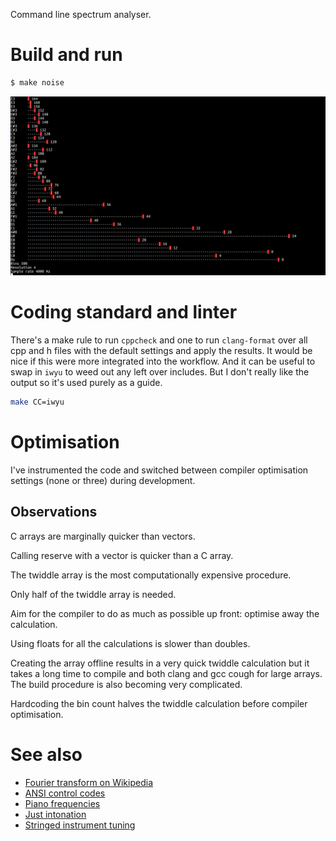 Command line spectrum analyser.

# Build and run
```bash
$ make noise
```

![](spectrum.png)

# Coding standard and linter
There's a make rule to run ```cppcheck``` and one to run ```clang-format```
over all cpp and h files with the default settings and apply the results. It
would be nice if this were more integrated into the workflow. And it can be
useful to swap in ```iwyu``` to weed out any left over includes. But I don't
really like the output so it's used purely as a guide.
```bash
make CC=iwyu
```

# Optimisation
I've instrumented the code and switched between compiler optimisation settings
(none or three) during development.

## Observations
C arrays are marginally quicker than vectors.

Calling reserve with a vector is quicker than a C array.

The twiddle array is the most computationally expensive procedure.

Only half of the twiddle array is needed.

Aim for the compiler to do as much as possible up front: optimise away the
calculation.

Using floats for all the calculations is slower than doubles.

Creating the array offline results in a very quick twiddle calculation but it
takes a long time to compile and both clang and gcc cough for large arrays. The
build procedure is also becoming very complicated.

Hardcoding the bin count halves the twiddle calculation before compiler
optimisation.

# See also
* [Fourier transform on Wikipedia](https://en.wikipedia.org/wiki/Fourier_transform#Example)
* [ANSI control codes](http://misc.flogisoft.com/bash/tip_colors_and_formatting)
* [Piano frequencies](https://en.wikipedia.org/wiki/Piano_key_frequencies)
* [Just intonation](https://en.wikipedia.org/wiki/Just_intonation)
* [Stringed instrument tuning](https://en.wikipedia.org/wiki/Stringed_instrument_tunings)
